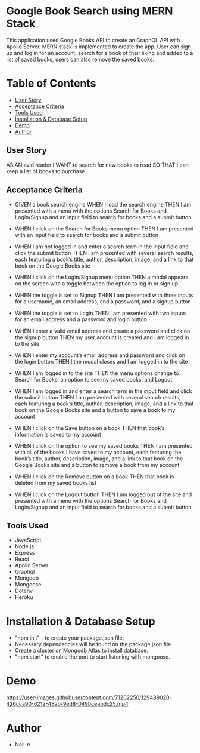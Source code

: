 # Google Book Search using MERN Stack 

This application used Google Books API to create an GraphQL API with Apollo Server. MERN stack is implemented to create the app. User can sign up and log in for an account, search for a book of their liking and added to a list of saved books, users can also remove the saved books.

# Table of Contents

- [User Story](#Story)
- [Acceptance Criteria](#Criteria)
- [Tools Used](#Tools)
- [Installation & Database Setup](#Installation)
- [Demo](#Heroku)
- [Author](#Author)

## User Story

AS AN avid reader
I WANT to search for new books to read
SO THAT I can keep a list of books to purchase

## Acceptance Criteria

- GIVEN a book search engine WHEN I load the search engine THEN I am presented with a menu with the options Search for Books and Login/Signup and an input field to search for books and a submit button

- WHEN I click on the Search for Books menu option THEN I am presented with an input field to search for books and a submit button

- WHEN I am not logged in and enter a search term in the input field and click the submit button THEN I am presented with several search results, each featuring a book’s title, author, description, image, and a link to that book on the Google Books site

- WHEN I click on the Login/Signup menu option THEN a modal appears on the screen with a toggle between the option to log in or sign up

- WHEN the toggle is set to Signup THEN I am presented with three inputs for a username, an email address, and a password, and a signup button

- WHEN the toggle is set to Login THEN I am presented with two inputs for an email address and a password and login button

- WHEN I enter a valid email address and create a password and click on the signup button THEN my user account is created and I am logged in to the site

- WHEN I enter my account’s email address and password and click on the login button THEN I the modal closes and I am logged in to the site

- WHEN I am logged in to the site THEN the menu options change to Search for Books, an option to see my saved books, and Logout

- WHEN I am logged in and enter a search term in the input field and click the submit button THEN I am presented with several search results, each featuring a book’s title, author, description, image, and a link to that book on the Google Books site and a button to save a book to my account

- WHEN I click on the Save button on a book THEN that book’s information is saved to my account

- WHEN I click on the option to see my saved books THEN I am presented with all of the books I have saved to my account, each featuring the book’s title, author, description, image, and a link to that book on the Google Books site and a button to remove a book from my account

- WHEN I click on the Remove button on a book THEN that book is deleted from my saved books list

- WHEN I click on the Logout button THEN I am logged out of the site and presented with a menu with the options Search for Books and Login/Signup and an input field to search for books and a submit button

## Tools Used

- JavaScript
- Node.js
- Express
- React
- Apollo Server
- Graphql
- Mongodb
- Mongoose
- Dotenv
- Heroku

# Installation & Database Setup

- "npm init" - to create your package.json file.
- Necessary dependencies will be found on the package.json file.
- Create a cluster on Mongodb Atlas to install database.
- "npm start" to enable the port to start listening with mongoose.

# Demo

https://user-images.githubusercontent.com/71202250/129489020-426cca90-6212-48ab-9ed8-049bceabdc25.mp4

# Author

- Nell-e
